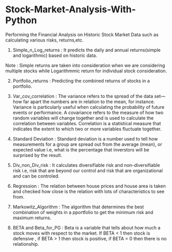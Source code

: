 # Stock-Market-Analysis-With-Python
Performing the Financial Analysis on Historic Stock Market Data such as calculating various risks, returns,etc.

1) Simple_n_Log_returns : It predicts the daily and annual returns(simple and logarithmic) based on historic data.

Note : Simple returns are taken into consideration when we are considering multiple stocks while Logarithmmic return for individual stock consideration.

2) Portfolio_returns : Predicting the combined returns of stocks in a portfolio.

3) Var_cov_correlation : The variance refers to the spread of the data set—how far apart the numbers are in relation to the mean, for instance. Variance is particularly useful when calculating the probability of future events or performance.
A covariance refers to the measure of how two random variables will change together and is used to calculate the correlation between variables.
Correlation is a statistical measure that indicates the extent to which two or more variables fluctuate together.

4) Standard Deviation : Standard deviation is a number used to tell how measurements for a group are spread out from the average (mean), or expected value i.e, what is the percentage that inverstors will be surprised by the result.

5) Div_non_Div_risk  : It calculates diversifiable risk and non-diversifiable risk i.e, risk that are beyond our control and risk that are organizational and can be controled.

6) Regression : The relation between house prices and house area is taken and checked how close is the relation with lots of characteristics to see from.

7) Markowitz_Algorithm : The algorithm that determines the best combination of weights in a pportfolio to get the minimum risk and maximum returns.

8) BETA and Beta_for_PG : Beta is a variable that tells about how much a stock moves with respect to the market.
If BETA < 1 then stock is defensive , if BETA > 1 then stock is positive, if BETA = 0 then there is no relationship.
